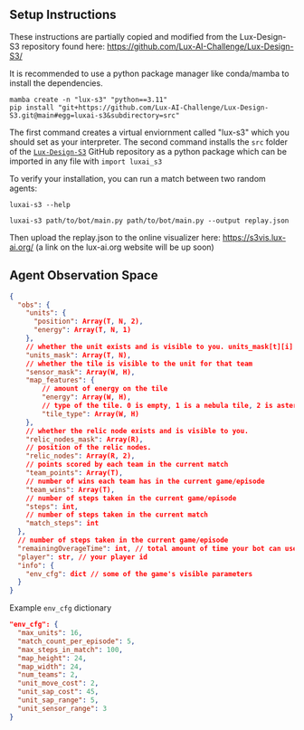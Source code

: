 ## Setup Instructions
These instructions are partially copied and modified from the Lux-Design-S3 repository found here: https://github.com/Lux-AI-Challenge/Lux-Design-S3/

It is recommended to use a python package manager like conda/mamba to install the dependencies.
```shell
mamba create -n "lux-s3" "python==3.11"
pip install "git+https://github.com/Lux-AI-Challenge/Lux-Design-S3.git@main#egg=luxai-s3&subdirectory=src"
```
The first command creates a virtual enviornment called "lux-s3" which you should set as your interpreter. 
The second command installs the `src` folder of the [`Lux-Design-S3`](https://github.com/Lux-AI-Challenge/Lux-Design-S3/) GitHub repository as a python package which can be imported in any file with `import luxai_s3`

To verify your installation, you can run a match between two random agents:
```shell
luxai-s3 --help
```
```shell
luxai-s3 path/to/bot/main.py path/to/bot/main.py --output replay.json
```
Then upload the replay.json to the online visualizer here: https://s3vis.lux-ai.org/ (a link on the lux-ai.org website will be up soon)

## Agent Observation Space
```json
{
  "obs": {
    "units": {
      "position": Array(T, N, 2),
      "energy": Array(T, N, 1)
    },
    // whether the unit exists and is visible to you. units_mask[t][i] is whether team t's unit i can be seen and exists.
    "units_mask": Array(T, N),
    // whether the tile is visible to the unit for that team
    "sensor_mask": Array(W, H),
    "map_features": {
        // amount of energy on the tile
        "energy": Array(W, H),
        // type of the tile. 0 is empty, 1 is a nebula tile, 2 is asteroid
        "tile_type": Array(W, H)
    },
    // whether the relic node exists and is visible to you.
    "relic_nodes_mask": Array(R),
    // position of the relic nodes.
    "relic_nodes": Array(R, 2),
    // points scored by each team in the current match
    "team_points": Array(T),
    // number of wins each team has in the current game/episode
    "team_wins": Array(T),
    // number of steps taken in the current game/episode
    "steps": int,
    // number of steps taken in the current match
    "match_steps": int
  },
  // number of steps taken in the current game/episode
  "remainingOverageTime": int, // total amount of time your bot can use whenever it exceeds 2s in a turn
  "player": str, // your player id
  "info": {
    "env_cfg": dict // some of the game's visible parameters
  }
}
```

Example `env_cfg` dictionary
```json
"env_cfg": {
  "max_units": 16,
  "match_count_per_episode": 5,
  "max_steps_in_match": 100,
  "map_height": 24,
  "map_width": 24,
  "num_teams": 2,
  "unit_move_cost": 2,
  "unit_sap_cost": 45,
  "unit_sap_range": 5,
  "unit_sensor_range": 3
}

```



